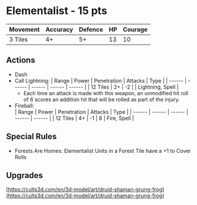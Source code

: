
# Elementalist  - 15 pts

|Movement | Accuracy | Defence | HP | Courage |
| ------ | ------ | ------ | ------ | ------ |
| 3 Tiles | 4+ | 5+ | 13 | 10 |

## Actions
- Dash
- Call Lightning: 
    | Range | Power | Penetration | Attacks | Type |
    | ------ | ------ | ------ | ------ | ------ |
    | 12 Tiles | 2+ | -2 |  | Lightning, Spell |
    - Each time an attack is made with this weapon, an unmodified hit roll of 6 scores an addition hit that will be rolled as part of the injury.
- Fireball:  
    | Range | Power | Penetration | Attacks | Type |
    | ------ | ------ | ------ | ------ | ------ |
    | 12 Tiles | 4+ | -1 | 8 | Fire, Spell |

## Special Rules
- Forests Are Homes: Elementalist Units in a Forest Tile have a +1 to Cover Rolls

## Upgrades

[https://cults3d.com/en/3d-model/art/druid-shaman-grung-frog](https://cults3d.com/en/3d-model/art/druid-shaman-grung-frog)
